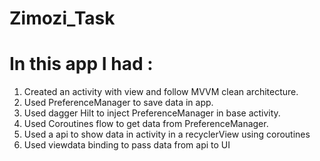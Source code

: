 # Zimozi_Task
# In this app I had :

1.	Created an activity with view and follow MVVM clean architecture. 
2.	Used PreferenceManager to save data in app. 
3.	Used dagger Hilt to inject PreferenceManager in base activity. 
4.	Used Coroutines flow to get data from PreferenceManager. 
5.	Used a api to show data in activity in a recyclerView using coroutines 
6.  Used viewdata binding to pass data from api to UI
